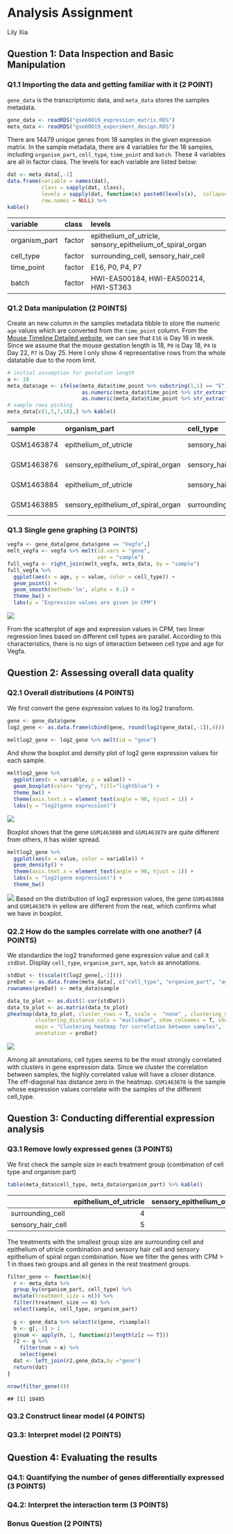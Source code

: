 Analysis Assignment
================
Lily Xia

## Question 1: Data Inspection and Basic Manipulation

### Q1.1 Importing the data and getting familiar with it (2 POINT)

`gene_data` is the transcriptomic data, and `meta_data` stores the
samples metadata.

``` r
gene_data <- readRDS("gse60019_expression_matrix.RDS")
meta_data <- readRDS("gse60019_experiment_design.RDS")
```

There are 14479 unique genes from 18 samples in the given expression
matrix. In the sample metadata, there are 4 variables for the 18
samples, including `organism_part`, `cell_type`, `time_point` and
`batch`. These 4 variables are all in factor class. The levels for each
variable are listed below:

``` r
dat <- meta_data[,-1]
data.frame(variable = names(dat),
           class = sapply(dat, class),
           levels = sapply(dat, function(x) paste0(levels(x),  collapse = ", ")),
           row.names = NULL) %>% 
kable()
```

| variable       | class  | levels                                                          |
| :------------- | :----- | :-------------------------------------------------------------- |
| organism\_part | factor | epithelium\_of\_utricle, sensory\_epithelium\_of\_spiral\_organ |
| cell\_type     | factor | surrounding\_cell, sensory\_hair\_cell                          |
| time\_point    | factor | E16, P0, P4, P7                                                 |
| batch          | factor | HWI-EAS00184, HWI-EAS00214, HWI-ST363                           |

### Q1.2 Data manipulation (2 POINTS)

Create an new column in the samples metadata tibble to store the numeric
`age` values which are converted from the `time_point` column. From the
[Mouse Timeline Detailed
website](https://embryology.med.unsw.edu.au/embryology/index.php/Mouse_Timeline_Detailed),
we can see that `E16` is Day 16 in week. Since we assume that the mouse
gestation length is 18, `P0` is Day 18, `P4` is Day 22, `P7` is Day 25.
Here I only show 4 representative rows from the whole datatable due to
the room limit.

``` r
# initial assumption for gestation length
a <- 18
meta_data$age <- ifelse(meta_data$time_point %>% substring(1,1) == "E",
                        as.numeric(meta_data$time_point %>% str_extract("\\d+")),
                        as.numeric(meta_data$time_point %>% str_extract("\\d+")) + a)
# sample rows picking
meta_data[c(1,5,7,18),] %>% kable()
```

| sample     | organism\_part                         | cell\_type          | time\_point | batch        | age |
| :--------- | :------------------------------------- | :------------------ | :---------- | :----------- | --: |
| GSM1463874 | epithelium\_of\_utricle                | sensory\_hair\_cell | E16         | HWI-EAS00214 |  16 |
| GSM1463876 | sensory\_epithelium\_of\_spiral\_organ | sensory\_hair\_cell | P0          | HWI-ST363    |  18 |
| GSM1463884 | epithelium\_of\_utricle                | sensory\_hair\_cell | P4          | HWI-EAS00214 |  22 |
| GSM1463885 | sensory\_epithelium\_of\_spiral\_organ | surrounding\_cell   | P7          | HWI-EAS00184 |  25 |

### Q1.3 Single gene graphing (3 POINTS)

``` r
vegfa <- gene_data[gene_data$gene == "Vegfa",]
melt_vegfa <- vegfa %>% melt(id.vars = "gene",
                             var = "sample")
full_vegfa <- right_join(melt_vegfa, meta_data, by = "sample")
full_vegfa %>% 
  ggplot(aes(x = age, y = value, color = cell_type)) +
  geom_point() +
  geom_smooth(method='lm', alpha = 0.1) +
  theme_bw() +
  labs(y = "Expression values are given in CPM")
```

![](assignment_files/figure-gfm/unnamed-chunk-5-1.png)<!-- -->

From the scatterplot of age and expression values in CPM, two linear
regression lines based on different cell types are parallel. According
to this characteristics, there is no sign of interaction between cell
type and age for Vegfa.

## Question 2: Assessing overall data quality

### Q2.1 Overall distributions (4 POINTS)

We first convert the gene expression values to its log2 transform.

``` r
gene <- gene_data$gene
log2_gene <- as.data.frame(cbind(gene, round(log2(gene_data[,-1]),4)))

meltlog2_gene <- log2_gene %>% melt(id = "gene")
```

And show the boxplot and density plot of log2 gene expression values for
each sample.

``` r
meltlog2_gene %>%
  ggplot(aes(x = variable, y = value)) +
  geom_boxplot(color= "grey", fill="lightblue") +
  theme_bw() +
  theme(axis.text.x = element_text(angle = 90, hjust = 1)) +
  labs(y = "log2(gene expression)")
```

![](assignment_files/figure-gfm/unnamed-chunk-7-1.png)<!-- -->

Boxplot shows that the gene `GSM1463880` and `GSM1463879` are quite
different from others, it has wider spread.

``` r
meltlog2_gene %>% 
  ggplot(aes(x = value, color = variable)) +
  geom_density() +
  theme(axis.text.x = element_text(angle = 90, hjust = 1)) +
  labs(x = "log2(gene expression)") +
  theme_bw() 
```

![](assignment_files/figure-gfm/unnamed-chunk-8-1.png)<!-- --> Based on
the distribution of log2 expression values, the gene `GSM1463880` and
`GSM1463879` in yellow are different from the reat, which confirms what
we have in boxplot.

### Q2.2 How do the samples correlate with one another? (4 POINTS)

We standardize the log2 transformed gene expression value and call it
`stdDat`. Display `cell_type`, `organism_part`, `age`, `batch` as
annotations.

``` r
stdDat <- t(scale(t(log2_gene[,-1])))
preDat <- as.data.frame(meta_data[, c("cell_type", "organism_part", "age", "batch")])
rownames(preDat) <- meta_data$sample 

data_to_plot <- as.dist(1-cor(stdDat))
data_to_plot <- as.matrix(data_to_plot)
pheatmap(data_to_plot, cluster_rows = T, scale =  "none" , clustering_method = "ward.D2",
         clustering_distance_cols = "euclidean", show_colnames = T, show_rownames = F, 
         main = "Clustering heatmap for correlation between samples",
         annotation = preDat)
```

![](assignment_files/figure-gfm/unnamed-chunk-9-1.png)<!-- -->

Among all annotations, cell types seems to be the most strongly
correlated with clusters in gene expression data. Since we cluster the
correlation between samples, the highly correlated value will have a
closer distance. The off-diagonal has distance zero in the heatmap.
`GSM1463878` is the sample whose expression values correlate with the
samples of the different cell\_type.

## Question 3: Conducting differential expression analysis

### Q3.1 Remove lowly expressed genes (3 POINTS)

We first check the sample size in each treatment group (combination of
cell type and organism
part)

``` r
table(meta_data$cell_type, meta_data$organism_part) %>% kable()
```

|                     | epithelium\_of\_utricle | sensory\_epithelium\_of\_spiral\_organ |
| ------------------- | ----------------------: | -------------------------------------: |
| surrounding\_cell   |                       4 |                                      4 |
| sensory\_hair\_cell |                       5 |                                      5 |

The treatments with the smallest group size are surrounding cell and
epithelium of utricle combination and sensory hair cell and sensory
epithelium of spiral organ combination. Now we filter the genes with CPM
\> 1 in thses two groups and all genes in the rest treatment groups.

``` r
filter_gene <- function(m){
  r <- meta_data %>% 
  group_by(organism_part, cell_type) %>% 
  mutate(treatment_size = n()) %>% 
  filter(treatment_size == m) %>% 
  select(sample, cell_type, organism_part)
  
  g <- gene_data %>% select(c(gene, r$sample))
  h <- g[,-1] > 1
  g$num <- apply(h, 1, function(z)length(z[z == T]))
  r2 <- g %>% 
    filter(num > m) %>% 
    select(gene)
  dat <- left_join(r2,gene_data,by ="gene")
  return(dat)
}

nrow(filter_gene(4))
```

    ## [1] 10485

### Q3.2 Construct linear model (4 POINTS)

### Q3.3: Interpret model (2 POINTS)

## Question 4: Evaluating the results

### Q4.1: Quantifying the number of genes differentially expressed (3 POINTS)

### Q4.2: Interpret the interaction term (3 POINTS)

### Bonus Question (2 POINTS)
